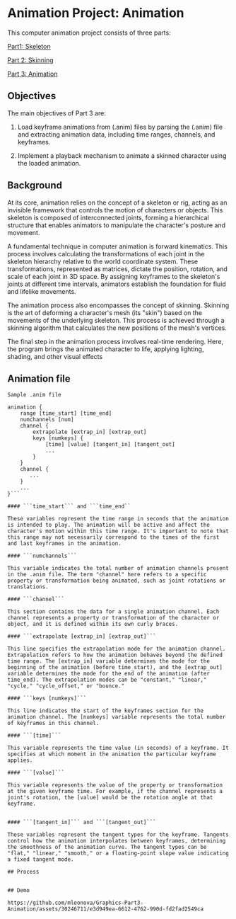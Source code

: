 # Animation Project: Animation

This computer animation project consists of three parts: 
 
[Part1: Skeleton](https://github.com/mleonova/Graphics-Part1-Skeleton)
 
[Part 2: Skinning](https://github.com/mleonova/Graphics-Part2-Skinning) 
 
[Part 3: Animation](https://github.com/mleonova/Graphics-Part3-Animation)

## Objectives

The main objectives of Part 3 are:

1. Load keyframe animations from (.anim) files by parsing the (.anim) file and extracting animation data, including time ranges, channels, and keyframes.

2. Implement a playback mechanism to animate a skinned character using the loaded animation. 

## Background

At its core, animation relies on the concept of a skeleton or rig, acting as an invisible framework that controls the motion of characters or objects. This skeleton is composed of interconnected joints, forming a hierarchical structure that enables animators to manipulate the character's posture and movement.

A fundamental technique in computer animation is forward kinematics. This process involves calculating the transformations of each joint in the skeleton hierarchy relative to the world coordinate system. These transformations, represented as matrices, dictate the position, rotation, and scale of each joint in 3D space. By assigning keyframes to the skeleton's joints at different time intervals, animators establish the foundation for fluid and lifelike movements.

The animation process also encompasses the concept of skinning. Skinning is the art of deforming a character's mesh (its "skin") based on the movements of the underlying skeleton. This process is achieved through a skinning algorithm that calculates the new positions of the mesh's vertices.

The final step in the animation process involves real-time rendering. Here, the program brings the animated character to life, applying lighting, shading, and other visual effects

## Animation file

```
Sample .anim file

animation {
    range [time_start] [time_end]
    numchannels [num]
    channel {
        extrapolate [extrap_in] [extrap_out]
        keys [numkeys] {
            [time] [value] [tangent_in] [tangent_out]
            ...
        }
    }
    channel {
       ...
    }
    ...
}```

#### ```time_start``` and ```time_end``

These variables represent the time range in seconds that the animation is intended to play. The animation will be active and affect the character's motion within this time range. It's important to note that this range may not necessarily correspond to the times of the first and last keyframes in the animation.

#### ```numchannels```

This variable indicates the total number of animation channels present in the .anim file. The term "channel" here refers to a specific property or transformation being animated, such as joint rotations or translations.

#### ```channel```

This section contains the data for a single animation channel. Each channel represents a property or transformation of the character or object, and it is defined within its own curly braces.

#### ```extrapolate [extrap_in] [extrap_out]```

This line specifies the extrapolation mode for the animation channel. Extrapolation refers to how the animation behaves beyond the defined time range. The [extrap_in] variable determines the mode for the beginning of the animation (before time_start), and the [extrap_out] variable determines the mode for the end of the animation (after time_end). The extrapolation modes can be "constant," "linear," "cycle," "cycle_offset," or "bounce."

#### ```keys [numkeys]```

This line indicates the start of the keyframes section for the animation channel. The [numkeys] variable represents the total number of keyframes in this channel.

#### ```[time]```

This variable represents the time value (in seconds) of a keyframe. It specifies at which moment in the animation the particular keyframe applies.

#### ```[value]```

This variable represents the value of the property or transformation at the given keyframe time. For example, if the channel represents a joint's rotation, the [value] would be the rotation angle at that keyframe.


#### ```[tangent_in]``` and ```[tangent_out]```

These variables represent the tangent types for the keyframe. Tangents control how the animation interpolates between keyframes, determining the smoothness of the animation curve. The tangent types can be "flat," "linear," "smooth," or a floating-point slope value indicating a fixed tangent mode.

## Process


## Demo

https://github.com/mleonova/Graphics-Part3-Animation/assets/30246711/e3d949ea-6612-4762-990d-fd2fad2549ca

